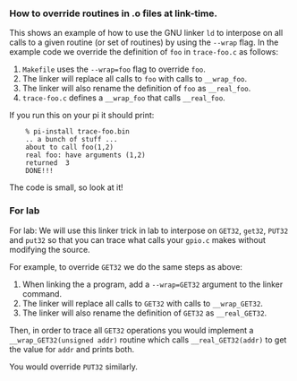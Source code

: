 ### How to override routines in .o files at link-time.

This shows an example of how to use the GNU linker `ld` to interpose
on all calls to a given routine (or set of routines) by using the
`--wrap` flag.  In the example code we override the definition of `foo`
in `trace-foo.c` as follows:

  1. `Makefile` uses the `--wrap=foo` flag to override `foo`.
  2. The linker will replace all calls to `foo` with calls to `__wrap_foo`.  
  3. The linker will also rename the definition of `foo` as `__real_foo`.
  4. `trace-foo.c` defines a `__wrap_foo` that calls `__real_foo`.

If you run this on your pi it should print:

        % pi-install trace-foo.bin 
        .. a bunch of stuff ...
        about to call foo(1,2)
        real foo: have arguments (1,2)
        returned  3
        DONE!!!
The code is small, so look at it!

### For lab

For lab: We will use this linker trick in lab to interpose on `GET32`,
`get32`, `PUT32` and `put32` so that you can trace what calls your
`gpio.c` makes without modifying the source.

For example, to override `GET32` we do the same steps as above:

  1. When linking the a program, add a `--wrap=GET32` argument to 
     the linker command.
  2. The linker will replace all calls to `GET32` with calls to `__wrap_GET32`.  
  3. The linker will also rename the definition of `GET32` as `__real_GET32`.

Then, in order to trace all `GET32` operations you would implement a
`__wrap_GET32(unsigned addr)` routine which calls `__real_GET32(addr)`
to get the value for `addr` and prints both.

You would override `PUT32` similarly.
